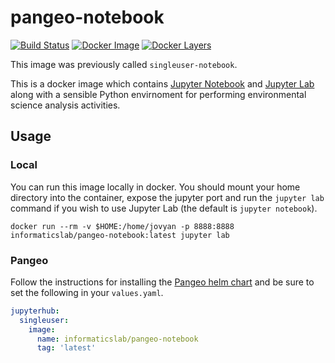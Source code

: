# pangeo-notebook

[![Build Status](https://travis-ci.com/informatics-lab/pangeo-notebook.svg?branch=master)](https://travis-ci.com/informatics-lab/pangeo-notebook)
[![Docker Image](https://img.shields.io/badge/docker-ready-blue.svg)](https://hub.docker.com/r/informaticslab/pangeo-notebook/)
[![Docker Layers](https://images.microbadger.com/badges/image/informaticslab/pangeo-notebook.svg)](https://microbadger.com/#/images/informaticslab/pangeo-notebook)

This image was previously called `singleuser-notebook`.

This is a docker image which contains [Jupyter Notebook](https://github.com/jupyter/notebook) and [Jupyter Lab](https://github.com/jupyterlab/jupyterlab) along with a sensible Python envirnoment for performing environmental science analysis activities.

## Usage

### Local

You can run this image locally in docker. You should mount your home directory into the container, expose the jupyter port and run the `jupyter lab` command if you wish to use Jupyter Lab (the default is `jupyter notebook`).

```
docker run --rm -v $HOME:/home/jovyan -p 8888:8888 informaticslab/pangeo-notebook:latest jupyter lab
```

### Pangeo

Follow the instructions for installing the [Pangeo helm chart](https://github.com/pangeo-data/helm-chart) and be sure to set the following in your `values.yaml`.

```yaml
jupyterhub:
  singleuser:
    image:
      name: informaticslab/pangeo-notebook
      tag: 'latest'
```
